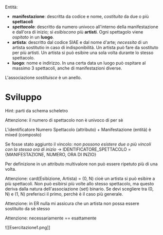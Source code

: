 Entità:
- **manifestazione**: descritta da codice e nome, *costituita* da due o più **spettacoli**
- ***spettacolo***: descritto da numero univoco all'interno della manifestazione e dall'ora di inizio; si *esibiscono* più **artisti**. Ogni spettagolo viene *ospitato* in un **luogo**.
- **artista**: descritto dal codice SIAE e dal nome d'arte; *necessita* di un artista sostitutio in caso di indisponibilità. Un artista può fare da sostituto per più artisti. Un artista si può esibire una sola volta durante lo stesso spettacolo.
- **luogo**: nome e indirizzo. In una certa data un luogo può ospitare al massimo 3 spettacoli, anche di manifestazioni diverse.

L'associazione *sostituisce* è un anello.

# Sviluppo
Hint: parti da schema scheletro

Attenzione: il numero di spettacolo non è univoco di per sè

L'identificatore Numero Spettacolo (attributo) + Manifestazione (entità) è mixed (composto)

Se fosse stato aggiunto il vincolo: _non possono esistere due o più vincoli con la stessa ora di inizio_ -> IDENTIFICATORE_SPETTACOLO = {MANIFESTAZIONE, NUMERO, ORA DI INZIO}

Per definizione in un attributo multivalore non può essere ripetuto più di una volta.

Attenzione: card(Esibizione, Artista) = (0, N) cioè un artista si può esibire a più spettacoli. Non può esibirsi più volte allo stesso spettacolo, ma questo deriva dalla natura dell'associazione (set) binario.
Se devi scegliere tra (0, N) e (1, N) preferisci il primo, perchè è il caso più generale.

Attenzione: in ER nulla mi assicura che un artista non possa essere sostituito da sè stesso

Attenzione: necessariamente == esattamente

![[Esercitazione1.png]]